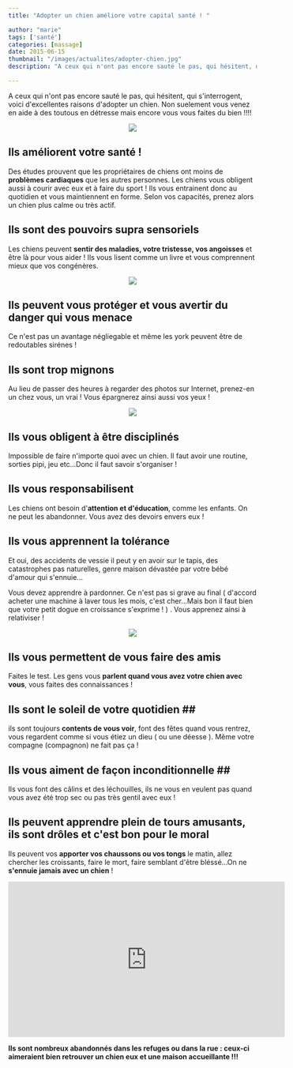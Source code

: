 ```yaml
---
title: "Adopter un chien améliore votre capital santé ! "

author: "marie"
tags: ['santé']
categories: [massage]
date: 2015-06-15
thumbnail: "/images/actualites/adopter-chien.jpg"
description: "A ceux qui n'ont pas encore sauté le pas, qui hésitent, qui s'interrogent, voici d'excellentes raisons d'adopter un chien.  "

---
```


A ceux qui n'ont pas encore sauté le pas, qui hésitent, qui s'interrogent, voici d'excellentes raisons d'adopter un chien. Non suelement vous venez en aide à des toutous en détresse mais encore vous vous faites du bien !!!!




<p align="center"><img src= "/images/actualites/adopter-chien.jpg"></p>



## Ils améliorent votre santé ! ##
Des études prouvent que les propriétaires de chiens ont moins de <b>problèmes cardiaques</b> que les autres personnes. Les chiens vous obligent aussi à courir avec eux et à faire du sport ! Ils vous entrainent donc au quotidien et vous maintiennent en forme. Selon vos capacités, prenez alors un chien plus calme ou très actif.

## Ils sont des pouvoirs supra sensoriels ##
Les chiens  peuvent <b>sentir des maladies, votre tristesse, vos angoisses</b> et être là pour vous aider ! Ils vous lisent comme un livre et vous comprennent mieux que vos congénères.
<p align= "center"><img src= "/images/actualites/trustingdogl.jpg"</p>

## Ils peuvent vous protéger et vous avertir du danger qui vous menace ##
Ce n'est pas un avantage négliegable et même les york peuvent être de redoutables sirénes !

## Ils sont trop  mignons ##
Au lieu de passer des heures à regarder des photos sur Internet, prenez-en un chez vous, un vrai ! Vous épargnerez ainsi aussi vos yeux !
<p align= "center"><img src= "/images/actualites/refuge-chien.jpg"</p>

## Ils vous obligent à être disciplinés ##
 Impossible de faire n'importe quoi avec un chien. Il faut avoir une routine, sorties pipi, jeu etc...Donc il faut savoir s'organiser !

 ## Ils vous responsabilisent ##
 Les chiens ont besoin d'<b>attention et d'éducation</b>, comme les enfants. On ne peut les abandonner. Vous avez des devoirs envers eux !

## Ils vous apprennent la tolérance ##
Et oui, des accidents de vessie il peut y en avoir sur le tapis, des catastrophes pas naturelles, genre maison dévastée par votre bébé d'amour qui s'ennuie...

Vous devez apprendre à pardonner. Ce n'est pas si grave au final ( d'accord acheter une machine à laver tous les mois, c'est cher...Mais bon il faut bien que votre petit dogue en croissance s'exprime ! ) . Vous apprenez ainsi à relativiser !
<p align= "center"><img src= "/images/actualites/catal.jpg"</p>

## Ils vous permettent de vous faire des amis ##
Faites le test. Les gens vous <b>parlent quand vous avez votre chien avec vous</b>, vous faites des connaissances !

## Ils sont le soleil de votre quotidien ##
ils sont toujours <b>contents de vous voir</b>, font des fêtes quand vous rentrez, vous regardent comme si vous étiez un dieu ( ou une déesse ). Même votre compagne (compagnon) ne fait pas ça !

## Ils vous aiment de façon inconditionnelle ##
Ils vous font des câlins et des léchouilles, ils ne vous en veulent pas quand vous avez été trop sec ou pas très gentil avec eux !

## Ils peuvent apprendre plein de tours amusants, ils sont drôles et c'est bon pour le moral ##
Ils peuvent vos <b>apporter vos chaussons ou vos tongs</b> le matin, allez chercher les croissants, faire le mort, faire semblant d'être bléssé...On ne <b>s'ennuie jamais avec un chien</b> !
<p align= "center"><iframe width="560" height="315" src="https://www.youtube.com/embed/grVya90TkB4" frameborder="0" allowfullscreen></iframe></p>

<b>Ils sont nombreux abandonnés dans les refuges ou dans la rue : ceux-ci aimeraient bien retrouver un chien eux et une maison accueillante !!!</b>





